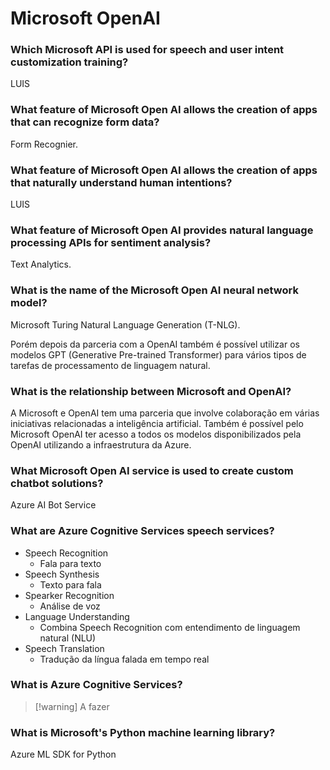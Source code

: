 # Microsoft OpenAI


### Which Microsoft API is used for speech and user intent customization training?

LUIS

### What feature of Microsoft Open AI allows the creation of apps that can recognize form data?

Form Recognier.
### What feature of Microsoft Open AI allows the creation of apps that naturally understand human intentions? 

LUIS

### What feature of Microsoft Open AI provides natural language processing APIs for sentiment analysis?

Text Analytics.

### What is the name of the Microsoft Open AI neural network model?

Microsoft Turing Natural Language Generation (T-NLG).

Porém depois da parceria com a OpenAI também é possível utilizar os modelos GPT (Generative Pre-trained Transformer) para vários tipos de tarefas de processamento de linguagem natural.

### What is the relationship between Microsoft and OpenAI?

A Microsoft e OpenAI tem uma parceria que involve colaboração em várias iniciativas relacionadas a inteligência artificial.
Também é possível pelo Microsoft OpenAI ter acesso a todos os modelos disponibilizados pela OpenAI utilizando a infraestrutura da Azure.

### What Microsoft Open AI service is used to create custom chatbot solutions?

Azure AI Bot Service

### What are Azure Cognitive Services speech services?

- Speech Recognition
	- Fala para texto
- Speech Synthesis
	- Texto para fala
- Spearker Recognition
	- Análise de voz
- Language Understanding
	- Combina Speech Recognition com entendimento de linguagem natural (NLU)
- Speech Translation
	- Tradução da língua falada em tempo real

### What is Azure Cognitive Services?

> [!warning] A fazer

### What is Microsoft's Python machine learning library?

Azure ML SDK for Python